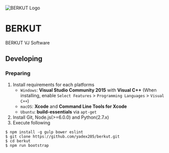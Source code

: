 ![BERKUT Logo](https://raw.githubusercontent.com/yadex205/artwork/master/BERKUT-Logo.jpg)

BERKUT
===

BERKUT VJ Software


Developing
---

### Preparing

1. Install requirements for each platforms
    - `Windows`: **Visual Studio Community 2015** with **Visual C++**
      (When installing, enable `Select Features` > `Programming Languages` > `Visual C++`)
    - `macOS`: **Xcode** and **Command Line Tools for Xcode**
    - `Ubuntu`: **build-essentials** via `apt-get`
2. Install Git, Node.js(>=6.0.0) and Python(2.7.x)
3. Execute following

```
$ npm install -g gulp bower eslint
$ git clone https://github.com/yadex205/berkut.git
$ cd berkut
$ npm run bootstrap
```

